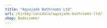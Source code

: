 ```yaml
---
title: "Aquajade Bathrooms Ltd"
url: /kirkby-lonsdale/aquajade-bathrooms-ltd/
shop: Badezimmer
---
```

